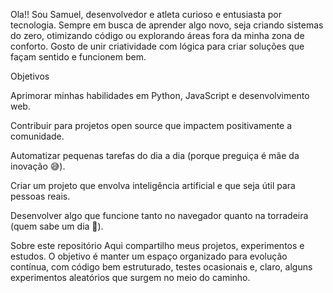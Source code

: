 Ola!! Sou Samuel, desenvolvedor e atleta curioso e entusiasta por tecnologia. Sempre em busca de aprender algo novo, seja criando sistemas do zero,
otimizando código ou explorando áreas fora da minha zona de conforto. Gosto de unir criatividade com lógica para criar soluções que façam sentido e funcionem bem.

Objetivos

Aprimorar minhas habilidades em Python, JavaScript e desenvolvimento web.

Contribuir para projetos open source que impactem positivamente a comunidade.

Automatizar pequenas tarefas do dia a dia (porque preguiça é mãe da inovação 😅).

Criar um projeto que envolva inteligência artificial e que seja útil para pessoas reais.

Desenvolver algo que funcione tanto no navegador quanto na torradeira (quem sabe um dia 🤖).

Sobre este repositório
Aqui compartilho meus projetos, experimentos e estudos. O objetivo é manter um espaço organizado para evolução contínua, com código bem estruturado, 
testes ocasionais e, claro, alguns experimentos aleatórios que surgem no meio do caminho.
